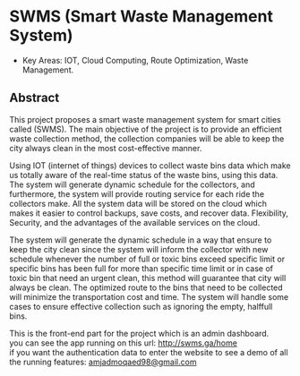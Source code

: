 # SWMS (Smart Waste Management System)
* Key Areas: IOT, Cloud Computing, Route Optimization, Waste Management.

## Abstract
This project proposes a smart waste management system for smart cities called (SWMS). The main
objective of the project is to provide an efficient waste collection method, the collection companies
will be able to keep the city always clean in the most cost-effective manner.

Using IOT (internet of things) devices to collect waste bins data which make us totally aware of
the real-time status of the waste bins, using this data. The system will generate dynamic schedule
for the collectors, and furthermore, the system will provide routing service for each ride the
collectors make. All the system data will be stored on the cloud which makes it easier to control
backups, save costs, and recover data. Flexibility, Security, and the advantages of the available
services on the cloud.

The system will generate the dynamic schedule in a way that ensure to keep the city clean since
the system will inform the collector with new schedule whenever the number of full or toxic bins
exceed specific limit or specific bins has been full for more than specific time limit or in case of
toxic bin that need an urgent clean, this method will guarantee that city will always be clean. The
optimized route to the bins that need to be collected will minimize the transportation cost and time.
The system will handle some cases to ensure effective collection such as ignoring the empty, halffull bins.



This is the front-end part for the project which is an admin dashboard.</br> 
you can see the app running on this url: http://swms.ga/home</br>
if you want the authentication data to enter the website to see a demo of all the running features: amjadmoqaed98@gmail.com
